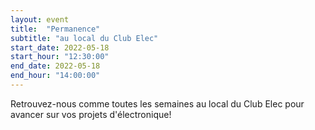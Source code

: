 ```yaml
---
layout: event
title:  "Permanence"
subtitle: "au local du Club Elec"
start_date: 2022-05-18
start_hour: "12:30:00"
end_date: 2022-05-18
end_hour: "14:00:00"
---
```


Retrouvez-nous comme toutes les semaines au local du Club Elec pour avancer sur vos projets d'électronique!
